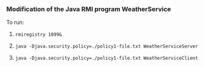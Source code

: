 ### Modification of the Java RMI program WeatherService

To run:

1. `rmiregistry 1099&`

2. `java -Djava.security.policy=./policy1-file.txt WeatherServiceServer`

3. `java -Djava.security.policy=./policy1-file.txt WeatherServiceClient`
